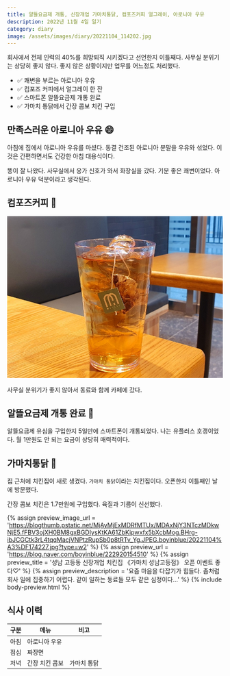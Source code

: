 ```yaml
---
title: 알뜰요금제 개통, 신장개업 가마치통닭, 컴포즈커피 얼그레이, 아로니아 우유
description: 2022년 11월 4일 일기
category: diary
image: /assets/images/diary/20221104_114202.jpg
---
```


회사에서 전체 인력의 40%를 희망퇴직 시키겠다고 선언한지 이틀째다. 
사무실 분위기는 상당히 좋지 않다. 
좋지 않은 상황이지만 업무를 어느정도 처리했다. 

- ✅ 쾌변을 부르는 아로니아 우유
- ✅ 컴포즈 커피에서 얼그레이 한 잔
- ✅ 스마트폰 알뜰요금제 개통 완료
- ✅ 가마치 통닭에서 간장 콤보 치킨 구입


만족스러운 아로니아 우유 :smile:
---
아침에 집에서 아로니아 우유를 마셨다. 
동결 건조된 아로니아 분말을 우유와 섞었다. 
이것은 간편하면서도 건강한 아침 대용식이다. 


똥이 잘 나왔다. 
사무실에서 응가 신호가 와서 화장실을 갔다. 
기분 좋은 쾌변이었다. 
아로니아 우유 덕분이라고 생각된다. 


컴포즈커피 :tea:
---
![](/assets/images/cafe/컴포즈커피-성남고등점/컴포즈커피-성남고등점-EarlGrey.jpg)

사무실 분위기가 좋지 않아서 동료와 함께 카페에 갔다. 


알뜰요금제 개통 완료 :iphone:
---
알뜰요금제 유심을 구입한지 5일만에 스마트폰이 개통되었다. 
나는 유플러스 호갱이었다. 
월 1만원도 안 되는 요금이 상당히 매력적이다. 


가마치통닭 :poultry_leg:
---
집 근처에 치킨집이 새로 생겼다. 
`가마치 통닭`이라는 치킨집이다. 
오픈한지 이틀째인 날에 방문했다. 


간장 콤보 치킨은 1.7만원에 구입했다. 
육질과 기름이 신선했다. 


{% assign preview_image_url = 'https://blogthumb.pstatic.net/MjAyMjExMDRfMTUx/MDAxNjY3NTczMDkwNjE5.fFBV3ojXH0BM8gxBGDIysKtKA61ZbKipwxfx5bXcbMog.BHrg-ibJCGCtk3rL4tqqMacjVNPtzRupSb0p8tRTv_Yg.JPEG.boyinblue/20221104%A3%DF174227.jpg?type=w2' %}
{% assign preview_url = 'https://blog.naver.com/boyinblue/222920154510' %}
{% assign preview_title = '성남 고등동 신장개업 치킨집 《가마치 성남고등점》 오픈 이벤트 좋다♡' %}
{% assign preview_description = '요즘 마음을 다잡기가 힘들다. 좀처럼 회사 일에 집중하기 어렵다. 같이 일하는 동료들 모두 같은 심정이다...' %}
{% include body-preview.html %}



식사 이력
---

|구분|메뉴|비고|
|---|---|---|
|아침|아로니아 우유|   |
|점심|짜장면|   |
|저녁|간장 치킨 콤보|가마치 통닭|
